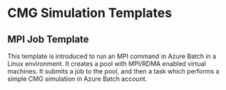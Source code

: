 # CMG Simulation Templates

## MPI Job Template

This template is introduced to run an MPI command in Azure Batch in a Linux environment. It creates a pool with MPI/RDMA enabled virtual machines. It submits a job to the pool, and then a task which performs a simple CMG simulation in Azure Batch account.

